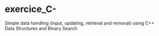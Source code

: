 # exercice_C-
Simple data handling (input, updating, retrieval and removal) using C++ Data Structures and Binary Search
